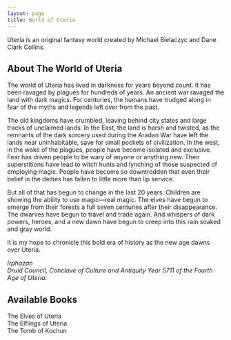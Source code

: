 ```yaml
---
layout: page
title: World of Uteria
---
```


Uteria is an original fantasy world created by Michael Bielaczyc and Dane Clark Collins.

## About The World of Uteria

The world of Uteria has lived in darkness for years beyond count. It has been ravaged by plagues for hundreds of years. An ancient war ravaged the land with dark magics. For centuries, the humans have trudged along in fear of the myths and legends left over from the past.

The old kingdoms have crumbled, leaving behind city states and large tracks of unclaimed lands. In the East, the land is harsh and twisted, as the remnants of the dark sorcery used during the Aradan War have left the lands near uninhabitable, save for small pockets of civilization. In the west, in the wake of the plagues, people have become isolated and exclusive. Fear has driven people to be wary of anyone or anything new. Their superstitions have lead to witch hunts and lynching of those suspected of employing magic. People have become so downtrodden that even their belief in the deities has fallen to little more than lip service.

But all of that has begun to change in the last 20 years. Children are showing the ability to use magic—real magic. The elves have begun to emerge from their forests a full seven centuries after their disappearance. The dwarves have begun to travel and trade again. And whispers of dark powers, heroes, and a new dawn have begun to creep into this rain soaked and gray world.

It is my hope to chronicle this bold era of history as the new age dawns over Uteria.

_Irphazan  
Druid Council, Conclave of Culture and Antiquity
Year 5711 of the Fourth Age of Uteria._

## Available Books
The Elves of Uteria  
The Elflings of Uteria  
The Tomb of Kochun
